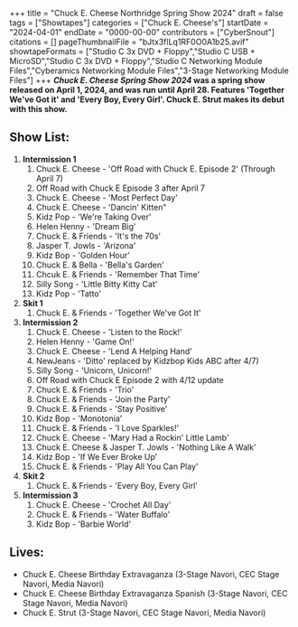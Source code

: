 +++
title = "Chuck E. Cheese Northridge Spring Show 2024"
draft = false
tags = ["Showtapes"]
categories = ["Chuck E. Cheese's"]
startDate = "2024-04-01"
endDate = "0000-00-00"
contributors = ["CyberSnout"]
citations = []
pageThumbnailFile = "bJtx3flLq1RF0O0A1b25.avif"
showtapeFormats = ["Studio C 3x DVD + Floppy","Studio C USB + MicroSD","Studio C 3x DVD + Floppy","Studio C Networking Module Files","Cyberamics Networking Module Files","3-Stage Networking Module Files"]
+++
***Chuck E. Cheese Spring Show 2024* was a spring show released on April 1, 2024, and was run until April 28. Features 'Together We've Got it' and 'Every Boy, Every Girl'. Chuck E. Strut makes its debut with this show.**

## Show List:

1.  **Intermission 1**
    1.  Chuck E. Cheese - 'Off Road with Chuck E. Episode 2' (Through April 7)
    2.  Off Road with Chuck E Episode 3 after April 7
    3.  Chuck E. Cheese - 'Most Perfect Day'
    4.  Chuck E. Cheese - 'Dancin' Kitten"
    5.  Kidz Pop - 'We're Taking Over'
    6.  Helen Henny - 'Dream Big'
    7.  Chuck E. & Friends - 'It's the 70s'
    8.  Jasper T. Jowls - 'Arizona'
    9.  Kidz Bop - 'Golden Hour'
    10. Chuck E. & Bella - 'Bella's Garden'
    11. Chcuk E. & Friends - 'Remember That Time'
    12. Silly Song - 'Little Bitty Kitty Cat'
    13. Kidz Pop - 'Tatto'
2.  **Skit 1**
    1.  Chuck E. & Friends - 'Together We've Got It'
3.  **Intermission 2**
    1.  Chuck E. Cheese - 'Listen to the Rock!'
    2.  Helen Henny - 'Game On!'
    3.  Chuck E. Cheese - 'Lend A Helping Hand'
    4.  NewJeans - 'Ditto' replaced by Kidzbop Kids ABC after 4/7)
    5.  Silly Song - 'Unicorn, Unicorn!'
    6.  Off Road with Chuck E Episode 2 with 4/12 update
    7.  Chuck E. & Friends - 'Trio'
    8.  Chuck E. & Friends - 'Join the Party'
    9.  Chuck E. & Friends - 'Stay Positive'
    10. Kidz Bop - 'Monotonia'
    11. Chuck E. & Friends - 'I Love Sparkles!'
    12. Chuck E. Cheese - 'Mary Had a Rockin' Little Lamb'
    13. Chuck E. Cheese & Jasper T. Jowls - 'Nothing Like A Walk'
    14. Kidz Bop - 'If We Ever Broke Up'
    15. Chuck E. & Friends - 'Play All You Can Play'
4.  **Skit 2**
    1.  Chuck E. & Friends - 'Every Boy, Every Girl'
5.  **Intermission 3**
    1.  Chuck E. Cheese - 'Crochet All Day'
    2.  Chuck E. & Friends - 'Water Buffalo'
    3.  Kidz Bop - 'Barbie World'

## Lives:

- Chuck E. Cheese Birthday Extravaganza (3-Stage Navori, CEC Stage Navori, Media Navori)
- Chuck E. Cheese Birthday Extravaganza Spanish (3-Stage Navori, CEC Stage Navori, Media Navori)
- Chuck E. Strut (3-Stage Navori, CEC Stage Navori, Media Navori)
